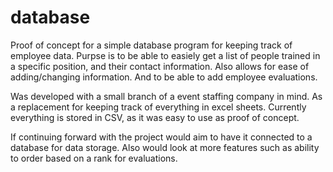 # database
Proof of concept for a simple database program for keeping track of employee data. Purpse is to be able to easiely get a list of people 
trained in a specific position, and their contact information. Also allows for ease of adding/changing information. And to be able to add 
employee evaluations. 

Was developed with a small branch of a event staffing company in mind. As a replacement for keeping track
of everything in excel sheets. Currently everything is stored in CSV, as it was easy to use as proof
of concept. 

If continuing forward with the project would aim to have it connected to a database for
data storage. Also would look at more features such as ability to order based on a rank
for evaluations. 
